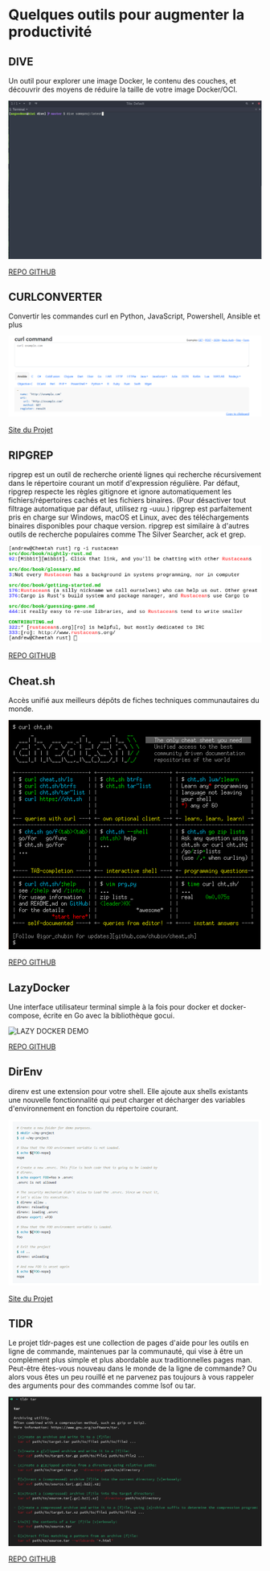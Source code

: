 # Quelques outils pour augmenter la productivité

## DIVE

Un outil pour explorer une image Docker, le contenu des couches, et découvrir des moyens de réduire la taille de votre image Docker/OCI.

![DIVE DEMO](../img/logo-app/dive_demo.gif)

[REPO GITHUB](https://github.com/wagoodman/dive)

## CURLCONVERTER

Convertir les commandes curl en Python, JavaScript, Powershell, Ansible et plus

![CURL CONVERTER](../img/logo-app/curl_converter.png)

[Site du Projet ](https://curlconverter.com/)

## RIPGREP

ripgrep est un outil de recherche orienté lignes qui recherche récursivement dans le répertoire courant un motif d'expression régulière. Par défaut, ripgrep respecte les règles gitignore et ignore automatiquement les fichiers/répertoires cachés et les fichiers binaires. (Pour désactiver tout filtrage automatique par défaut, utilisez rg -uuu.) ripgrep est parfaitement pris en charge sur Windows, macOS et Linux, avec des téléchargements binaires disponibles pour chaque version. ripgrep est similaire à d'autres outils de recherche populaires comme The Silver Searcher, ack et grep.

![RIPGREP](../img/logo-app/ripgrep1.png)

[REPO GITHUB](https://github.com/BurntSushi/ripgrep)

## Cheat.sh

Accès unifié aux meilleurs dépôts de fiches techniques communautaires du monde.

![DIVE DEMO](../img/logo-app/cheat_cheet_sh.png)

[REPO GITHUB](https://github.com/chubin/cheat.sh)

## LazyDocker

Une interface utilisateur terminal simple à la fois pour docker et docker-compose, écrite en Go avec la bibliothèque gocui.

![LAZY DOCKER DEMO](../img/logo-app/lazy_docker_demo.gif)

[REPO GITHUB](https://github.com/jesseduffield/lazydocker)

## DirEnv

direnv est une extension pour votre shell. Elle ajoute aux shells existants une nouvelle fonctionnalité qui peut charger et décharger des variables d'environnement en fonction du répertoire courant.

![DIRENV](../img/logo-app/direnv.png)

[Site du Projet ](https://direnv.net/)

## TlDR

Le projet tldr-pages est une collection de pages d'aide pour les outils en ligne de commande, maintenues par la communauté, qui vise à être un complément plus simple et plus abordable aux traditionnelles pages man.
Peut-être êtes-vous nouveau dans le monde de la ligne de commande? Ou alors vous êtes un peu rouillé et ne parvenez pas toujours à vous rappeler des arguments pour des commandes comme lsof ou tar.

![TLDR ](../img/logo-app/tldr-dark.png)

[REPO GITHUB](https://github.com/tldr-pages/tldr)

